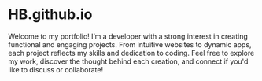 # HB.github.io
Welcome to my portfolio! I’m a developer with a strong interest in creating functional and engaging projects. From intuitive websites to dynamic apps, each project reflects my skills and dedication to coding. Feel free to explore my work, discover the thought behind each creation, and connect if you'd like to discuss or collaborate!

